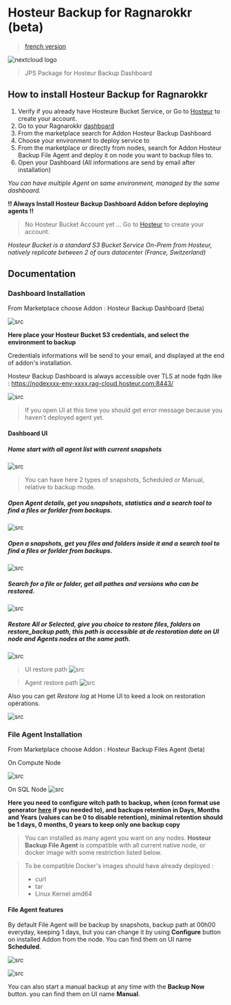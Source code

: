 # Hosteur Backup for Ragnarokkr (beta)

>[french version](README_fr.md)

![nextcloud logo](/images/logo-hosteur_2021.png)

>JPS Package for Hosteur Backup Dashboard

## How to install Hosteur Backup for Ragnarokkr

1. Verify if you already have Hosteure Bucket Service, or Go to [Hosteur](https://www.hosteur.com/business/stockage/bucket) to create your account.
2. Go to your Ragnarokkr [dashboard](https://app.rag-control.hosteur.com/)
3. From the marketplace search for Addon Hosteur Backup Dashboard
4. Choose your environment to deploy service to
5. From the marketplace or directly from nodes, search for Addon Hosteur Backup File Agent and deploy it on node you want to backup files to.
6. Open your Dashboard (All informations are send by email after installation)

*You can have multiple Agent on same environment, managed by the same dashboard.*

**!! Always Install Hosteur Backup Dashboard Addon before deploying agents !!**

>No Hosteur Bucket Account yet ...
>Go to [Hosteur](https://www.hosteur.com/business/stockage/bucket) to create your account.

*Hosteur Bucket is a standard S3 Bucket Service On-Prem from Hosteur, natively replicate between 2 of ours datacenter (France, Switzerland)*

## Documentation

### Dashboard Installation

From Marketplace choose Addon : Hosteur Backup Dashboard (beta)

![src](srcdoc/Screenshot_20211462.png)

**Here place your Hosteur Bucket S3 credentials, and select the environment to backup**

Credentials informations will be send to your email, and displayed at the end of addon's installation.

Hosteur Backup Dashboard is always accessible over TLS at node fqdn like : https://nodexxxx-env-xxxx.rag-cloud.hosteur.com:8443/

![src](srcdoc/Screenshot_20211463.png)

>If you open UI at this time you should get error message because you haven't deployed agent yet.


#### Dashboard UI

##### Home start with all agent list with current snapshots

![src](srcdoc/Screenshot_20211470.png)

>You can have here 2 types of snapshots, Scheduled or Manual, relative to backup mode.

##### Open Agent details, get you snapshots, statistics and a search tool to find a files or forlder from backups.

![src](srcdoc/Screenshot_20211471.png)

##### Open a snapshots, get you files and folders inside it and a search tool to find a files or forlder from backups.

![src](srcdoc/Screenshot_20211472.png)

##### Search for a file or folder, get all pathes and versions who can be restored.

![src](srcdoc/Screenshot_20211477.png)

##### Restore All or Selected, give you choice to restore files, folders on restore_backup path, this path is accessible at de restoration date on UI node and Agents nodes at the same path.

![src](srcdoc/Screenshot_20211473.png)

>UI restore path
![src](srcdoc/Screenshot_20211475.png)

>Agent restore path
![src](srcdoc/Screenshot_20211476.png)

Also you can get *Restore log* at Home UI to keed a look on restoration opérations.

![src](srcdoc/Screenshot_20211474.png)

### File Agent Installation

From Marketplace choose Addon : Hosteur Backup Files Agent (beta)

On Compute Node

![src](srcdoc/Screenshot_20211465.png)

On SQL Node
![src](srcdoc/Screenshot_20211466.png)

**Here you need to configure witch path to backup, when (cron format use generator [here](https://crontab-generator.org/) if you needed to), and backups retention in Days, Months and Years (values can be 0 to disable retention), minimal retention should be 1 days, 0 months, 0 years to keep only one backup copy**

>You can installed as many agent you want on any nodes.
>**Hosteur Backup File Agent** is compatible with all current native node, or docker image with some restriction listed below.

>To be compatible Docker's images should have already deployed :
>* curl
>* tar
>* Linux Kernel amd64

#### File Agent features

By default File Agent will be backup by snapshots, backup path at 00h00 everyday, keeping 1 days, but you can change it by using **Configure** button on installed Addon from the node. You can find them on UI name **Scheduled**.

![src](srcdoc/Screenshot_20211467.png)

![src](srcdoc/Screenshot_20211468.png)

You can also start a manual backup at any time with the **Backup Now** button. you can find them on UI name **Manual**.